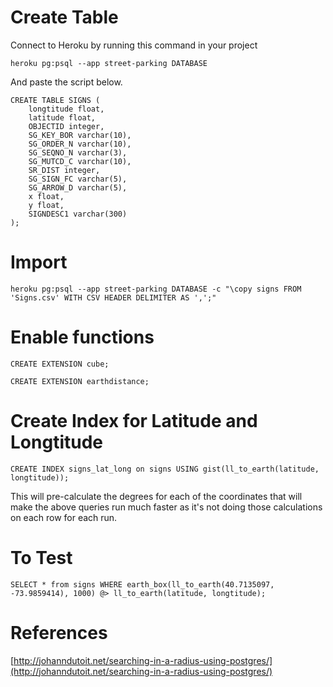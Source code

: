 # Create Table

Connect to Heroku by running this command in your project

```
heroku pg:psql --app street-parking DATABASE
```

And paste the script below.

```
CREATE TABLE SIGNS (
	longtitude float,
	latitude float,
	OBJECTID integer,
	SG_KEY_BOR varchar(10),
	SG_ORDER_N varchar(10),
	SG_SEQNO_N varchar(3),
	SG_MUTCD_C varchar(10),
	SR_DIST integer,
	SG_SIGN_FC varchar(5),
	SG_ARROW_D varchar(5),
	x float,
	y float,
	SIGNDESC1 varchar(300)
);
```

# Import

```
heroku pg:psql --app street-parking DATABASE -c "\copy signs FROM 'Signs.csv' WITH CSV HEADER DELIMITER AS ',';"
```

# Enable functions

```
CREATE EXTENSION cube;
```

```
CREATE EXTENSION earthdistance;
```

# Create Index for Latitude and Longtitude

```
CREATE INDEX signs_lat_long on signs USING gist(ll_to_earth(latitude, longtitude));
```

This will pre-calculate the degrees for each of the coordinates that will make the above queries run much faster as it's not doing those calculations on each row for each run.

# To Test

```
SELECT * from signs WHERE earth_box(ll_to_earth(40.7135097, -73.9859414), 1000) @> ll_to_earth(latitude, longtitude);
```

# References

[http://johanndutoit.net/searching-in-a-radius-using-postgres/](http://johanndutoit.net/searching-in-a-radius-using-postgres/)
